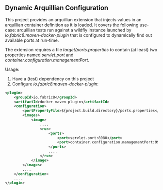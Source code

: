 Dynamic Arquillian Configuration
---

This project provides an arquillian extension that injects values in an arquillian container definition as it is loaded.
It covers the following use-case: arquillian tests run against a wildfly instance launched by _io.fabric8:maven-docker-plugin_
that is configured to dynamically find out available ports at run-time.

The extension requires a file _target/ports.properties_ to contain (at least) two properties named _servlet.port_ and _container.configuration.managementPort_.

Usage:
1. Have a (test) dependency on this project
1. Configure _io.fabric8:maven-docker-plugin_:
```xml
<plugin>
    <groupId>io.fabric8</groupId>
    <artifactId>docker-maven-plugin</artifactId>
    <configuration>
        <portPropertyFile>${project.build.directory}/ports.properties</portPropertyFile>
        <images>
            <image>
                ....
                <run>
                    <ports>
                        <port>servlet.port:8080</port>
                        <port>container.configuration.managementPort:9990</port>
                    </ports>
                    ....
                </run>
            </image>
        </images>
        ....
    </configuration>
    ....
</plugin>
```